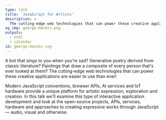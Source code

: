 ```yaml
---
type: talk
title: 'JavaScript for Artists'
description: >-
  The cutting-edge web technologies that can power these creative applications are easier to use than ever!
og_img: george-mandis.png
outputs:
  - html
  - calendar
id: george-mandis-svg
---
```


A bot that sings to you when you're sad? Generative poetry derived from classic literature? Paintings that draw a composite of every person that's ever looked at them? The cutting-edge web technologies that can power these creative applications are easier to use than ever!

Modern JavaScript conventions, browser APIs, AI services and IoT hardware provide a unique platform for artistic expression, exploration and creation. In this talk we'll examine this type of interactive application development and look at the open-source projects, APIs, services, hardware and approaches to creating expressive works through JavaScript — audio, visual and otherwise.

